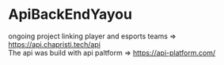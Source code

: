 # ApiBackEndYayou<br/>
ongoing project linking player and esports teams => https://api.chapristi.tech/api<br/>
The api was build with api paltform => https://api-platform.com/ <br/>
